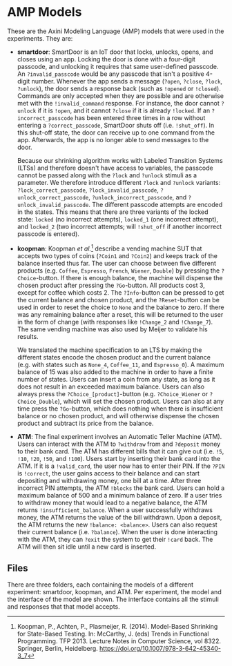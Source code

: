 # AMP Models

These are the Axini Modeling Language (AMP) models that were used in the experiments. They are:

- **smartdoor**:
  SmartDoor is an IoT door that locks, unlocks, opens, and closes using an app. Locking the door is done with a four-digit passcode, and unlocking it requires that same user-defined passcode. An `?invalid_passcode` would be any passcode that isn't a positive 4-digit number. Whenever the app sends a message (`?open`, `?close`, `?lock`, `?unlock`), the door sends a response back (such as `!opened` or `!closed`). Commands are only accepted when they are possible and are otherwise met with the `!invalid_command` response. For instance, the door cannot `?unlock` if it is `!open`, and it cannot `?close` if it is already `!locked`. If an `?incorrect_passcode` has been entered three times in a row without entering a `?correct_passcode`, SmartDoor shuts off (i.e. `!shut_off`). In this shut-off state, the door can receive up to one command from the app. Afterwards, the app is no longer able to send messages to the door.

  Because our shrinking algorithm works with Labeled Transition Systems (LTSs) and therefore doesn't have access to variables, the passcode cannot be passed along with the `?lock` and `?unlock` stimuli as a parameter. We therefore introduce different `?lock` and `?unlock` variants: `?lock_correct_passcode`, `?lock_invalid_passcode`, `?unlock_correct_passcode`, `?unlock_incorrect_passcode`, and `?unlock_invalid_passcode`. The different passcode attempts are encoded in the states. This means that there are three variants of the locked state: `locked` (no incorrect attempts), `locked_1` (one incorrect attempt), and `locked_2` (two incorrect attempts; will `!shut_off` if another incorrect passcode is entered).

- **koopman**:
  Koopman *et al.*[^1] describe a vending machine SUT that accepts two types of coins (`?Coin1` and `?Coin2`) and keeps track of the balance inserted thus far. The user can choose between five different products (e.g. `Coffee`, `Espresso`, `French`, `Wiener`, `Double`) by pressing the `?Choice`-button. If there is enough balance, the machine will dispense the chosen product after pressing the `?Go`-button. All products cost 3, except for coffee which costs 2. The `?Info`-button can be pressed to get the current balance and chosen product, and the `?Reset`-button can be used in order to reset the choice to `None` and the balance to zero. If there was any remaining balance after a reset, this will be returned to the user in the form of change (with responses like `!Change_2` and `!Change_7`). The same vending machine was also used by Meijer to validate his results.

  We translated the machine specification to an LTS by making the different states encode the chosen product and the current balance (e.g. with states such as `None_4`, `Coffee_11`, and `Espresso_0`). A maximum balance of 15 was also added to the machine in order to have a finite number of states. Users can insert a coin from any state, as long as it does not result in an exceeded maximum balance. Users can also always press the `?Choice_[product]`-button (e.g. `?Choice_Wiener` or `?Choice_Double`), which will set the chosen product. Users can also at any time press the `?Go`-button, which does nothing when there is insufficient balance or no chosen product, and will otherwise dispense the chosen product and subtract its price from the balance.

- **ATM**:
  The final experiment involves an Automatic Teller Machine (ATM). Users can interact with the ATM to `?withdraw` from and `?deposit` money to their bank card. The ATM has different bills that it can give out (i.e. `!5`, `!10`, `!20`, `!50`, and `!100`). Users start by inserting their bank card into the ATM. If it is a `!valid_card`, the user now has to enter their PIN. If the `?PIN` is `!correct`, the user gains access to their balance and can start depositing and withdrawing money, one bill at a time. After three incorrect PIN attempts, the ATM `!blocks` the bank card. Users can hold a maximum balance of 500 and a minimum balance of zero. If a user tries to withdraw money that would lead to a negative balance, the ATM returns `!insufficient_balance`. When a user successfully withdraws money, the ATM returns the value of the bill withdrawn. Upon a deposit, the ATM returns the new `!balance: <balance>`. Users can also request their current balance (i.e. `?balance`). When the user is done interacting with the ATM, they can `?exit` the system to get their `!card` back. The ATM will then sit idle until a new card is inserted.

## Files

There are three folders, each containing the models of a different experiment: smartdoor, koopman, and ATM. Per experiment, the model and the interface of the model are shown. The interface contains all the stimuli and responses that that model accepts.

[^1]: Koopman, P., Achten, P., Plasmeijer, R. (2014). Model-Based Shrinking for State-Based Testing. In: McCarthy, J. (eds) Trends in Functional Programming. TFP 2013. Lecture Notes in Computer Science, vol 8322. Springer, Berlin, Heidelberg. https://doi.org/10.1007/978-3-642-45340-3_7
